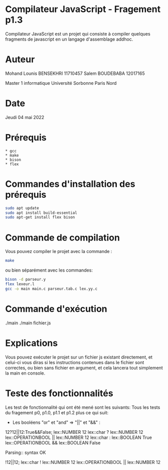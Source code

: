 # Compilateur JavaScript    -   Fragement p1.3
Compilateur JavaScript est un projet qui consiste à compiler quelques fragments de javascript en un langage d'assemblage addhoc.

# Auteur
Mohand Lounis BENSEKHRI     11710457
Salem BOUDEBABA             12017165
		
Master 1 informatique 
Université Sorbonne Paris Nord

# Date
Jeudi 04 mai 2022

# Prérequis
    * gcc
    * make
    * bison
    * flex

# Commandes d'installation des prérequis
```bash 
sudo apt update
sudo apt install build-essential
sudo apt-get install flex bison
```

# Commande de compilation
Vous pouvez compiler le projet avec la commande :
```bash 
make
```

ou bien séparément avec les commandes: 
```bash 
bison -d parseur.y
flex lexeur.l
gcc -o main main.c parseur.tab.c lex.yy.c
```

# Commande d'exécution
./main
./main fichier.js

# Explications
Vous pouvez exécuter le projet sur un fichier js existant directement, et celui-ci vous diras si les instructions contenues dans le fichier sont correctes, ou bien sans fichier en argument, et cela lancera tout simplement la main en console.

# Teste des fonctionnalités
Les test de fonctionnalité qui ont été mené sont les suivants: 
Tous les tests du fragement p0, p1.0, p1.1 et p1.2 plus ce qui suit:

* Les booléens "or" et "and" => "||" et "&&" :

12?12||12:True&&False;
lex::NUMBER 12
lex::char ?
lex::NUMBER 12
lex::OPERATIONBOOL ||
lex::NUMBER 12
lex::char :
lex::BOOLEAN True
lex::OPERATIONBOOL &&
lex::BOOLEAN False

Parsing:: syntax OK



!12||12;
lex::char !
lex::NUMBER 12
lex::OPERATIONBOOL ||
lex::NUMBER 12